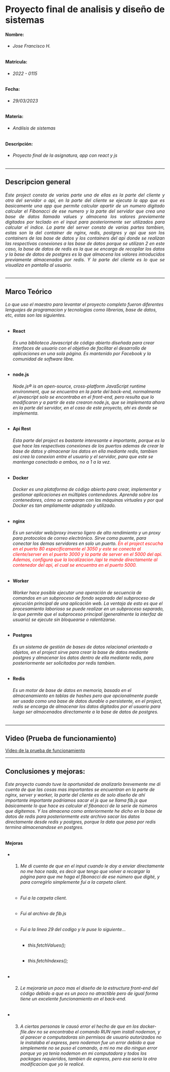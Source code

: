 # Proyecto final de analisis y diseño de sistemas

#### Nombre:
+ ###### Jose Francisco H.

#### Matrícula:
+ ###### 2022 - 0115

#### Fecha: 
+ ###### 29/03/2023

#### Materia: 
+ ###### Análisis de sistemas

#### Descripción: 
+ ###### Proyecto final de la asignatura, app con react y js

---

## Descripcion general

###### <p style="text-align:justify;">Este project consta de varias parte una de ellas es la parte del cliente y otra del servidor o api, en la parte del cliente se ejecuta la app que es basicamente una app que permite calcular apartir de un numero digitado calcular el Fibonacci de ese numero y la parte del servidor que crea una base de datos llamada values y almacena los valores previamente digitados por teclado en el input para posteriormente ser utilizados para calcular el indice. La parte del server consta de varias partes tambien, estas son la del container de nginx, redis, postgres y api que son los containers de las base de datos y los containers del api donde se realizan las respectivas conexiones a las base de datos porque se utilizan 2 en este caso, la base de datos de redis es la que se encarga de recopilar los datos y la base de datos de postgres es la que almacena los valores introducidos previamente almacenados por redis. Y la parte del cliente es lo que se visualiza en pantalla al usuario.</p>

<hr>

## Marco Teórico

###### Lo que uso el maestro para levantar el proyecto completo fueron diferentes lenguajes de programacion y tecnologias como librerias, base de datos, etc, estas son las siguientes.

+ #### React

    ###### Es una biblioteca Javascript de código abierto diseñada para crear interfaces de usuario con el objetivo de facilitar el desarrollo de aplicaciones en una sola página. Es mantenido por Facebook y la comunidad de software libre.

+ #### node.js

    ###### Node.js® is an open-source, cross-platform JavaScript runtime environment, que se encuentra en la parte del back-end, normalmente el javascript solo se encontraba en el front-end, pero resulta que lo modificaron y a partir de este crearon node.js, que se implementa ahora en la parte del servidor, en el caso de este proyecto, ahi es donde se implementa.


+ #### Api Rest

    ###### Esta parte del project es bastante interesante e importante, porque es la que hace las respectivas conexiones de los puertos ademas de crear la base de datos y almacenar los datos en ella mediante redis, tambien asi crea la conexion entre el usuario y el servidor, para que este se mantenga conectado a ambos, no a 1 a la vez.

+ #### Docker

    ###### Docker es una plataforma de código abierto para crear, implementar y gestionar aplicaciones en múltiples contenedores. Aprenda sobre los contenedores, cómo se comparan con las máquinas virtuales y por qué Docker es tan ampliamente adoptado y utilizado.

+ #### nginx

    ###### Es un servidor web/proxy inverso ligero de alto rendimiento y un proxy para protocolos de correo electrónico. Sirve como puente, para conectar los demas servidores en solo un puerto. <i style="color:red;">En el project escucha en el puerto 80 especificamente el 3050 y este se conecta al cliente/server en el puerto 3000 y la parte de server en el 5000 del api. Ademas, configura que la localizacion /api te mande directamente al contenedor del api, el cual se encuentra en el puerto 5000.</i>

+ #### Worker

    ###### Worker hace posible ejecutar una operación de secuencia de comandos en un subproceso de fondo separado del subproceso de ejecución principal de una aplicación web. La ventaja de esto es que el procesamiento laborioso se puede realizar en un subproceso separado, lo que permite que el subproceso principal (generalmente la interfaz de usuario) se ejecute sin bloquearse o ralentizarse.

+ #### Postgres

    ###### Es un sistema de gestión de bases de datos relacional orientado a objetos, en el project sirve para crear la base de datos mediante postgres y almacenar los datos dentro de ella mediante redis, para posteriormente ser solicitados por redis tambien.

+ #### Redis

    ###### Es un motor de base de datos en memoria, basado en el almacenamiento en tablas de hashes pero que opcionalmente puede ser usada como una base de datos durable o persistente, en el project, redis se encarga de almacenar los datos digitados por el usuario para luego ser almacenados directamente a la base de datos de postgres.

<hr>

## Video (Prueba de funcionamiento)

[Video de la prueba de funcionamiento]()

<hr>

## Conclusiones y mejoras:

###### Este proyecto cuando tuve la oportunidad de analizarlo brevemente me di cuenta de que las cosas mas importantes se encuentran en la parte de nginx, server y worker, la parte del cliente es de solo diseño de ahí importante importante podríamos sacar el js que se llama fib.js que básicamente lo que hace es calcular el fibonacci de la serie de números que digitemos. Y los almacena como anteriormente he dicho en la base de datos de redis para posteriormente este archivo sacar los datos directamente desde redis y postgres, porque la data que pasa por redis termina almacenandose en postgres.

#### Mejoras

+ 1. ###### Me di cuenta de que en el input cuando le doy a enviar directamente no me hace nada, es decir que tengo que volver a recargar la página para que me haga el fibonacci de ese número que digité, y para corregirlo simplemente fui a la carpeta client.

    +  ###### Fui a la carpeta client.
    +  ###### Fui al archivo de fib.js
    +  ###### Fui a la linea 29 del codigo y le puse lo siguiente...
        + ###### this.fetchValues();
        + ###### this.fetchIndexes(); 

+ 2. ###### Le mejoraria un poco mas el diseño de la estructura front-end del código debido a que es un poco no atractible pero de igual forma tiene un excelente funcionamiento en el back-end.

+ 3. ###### A ciertas personas le causó error el hecho de que en los docker-file.dev no se encontraba el comando RUN npm install nodemon, y al parecer a computadoras sin permisos de usuario autorizados no le instalaba el express, pero nodemon fue un error debido a que simplemente no se puso el comando, a mi no me dio ningun error porque yo ya tenia nodemon en mi computadora y todos los packages requieridos, tambien de express, pero esa seria la otra modificacion que yo le realicé.